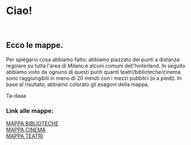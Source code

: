 # Ciao!

<br>

## Ecco le mappe. 

Per spiegarvi cosa abbiamo fatto: abbiamo piazzato dei punti a distanza regolare su tutta l'area di Milano e alcuni comuni dell'hinterland. In seguito abbiamo visto da ognuno di questi punti quanti teatri/biblioteche/cinema sono raggiungibili in meno di 20 minuti con i mezzi pubblici (o a piedi). In base al risultato, abbiamo colorato gli esagoni della mappa. 

Ta-daaa

### Link alle mappe:

<a href="./milano_biblioteche.html">MAPPA BIBLIOTECHE</a> <BR>
<a href="./milano_cinema.html">MAPPA CINEMA</a> <BR>
<a href="./milano_teatri.html">MAPPA TEATRI</a>